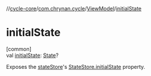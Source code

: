 //[cycle-core](../../../index.md)/[com.chrynan.cycle](../index.md)/[ViewModel](index.md)/[initialState](initial-state.md)

# initialState

[common]\
val [initialState](initial-state.md): [State](index.md)?

Exposes the [stateStore](../../../../cycle-core/com.chrynan.cycle/-view-model/state-store.md)'s [StateStore.initialState](../-state-store/initial-state.md) property.
